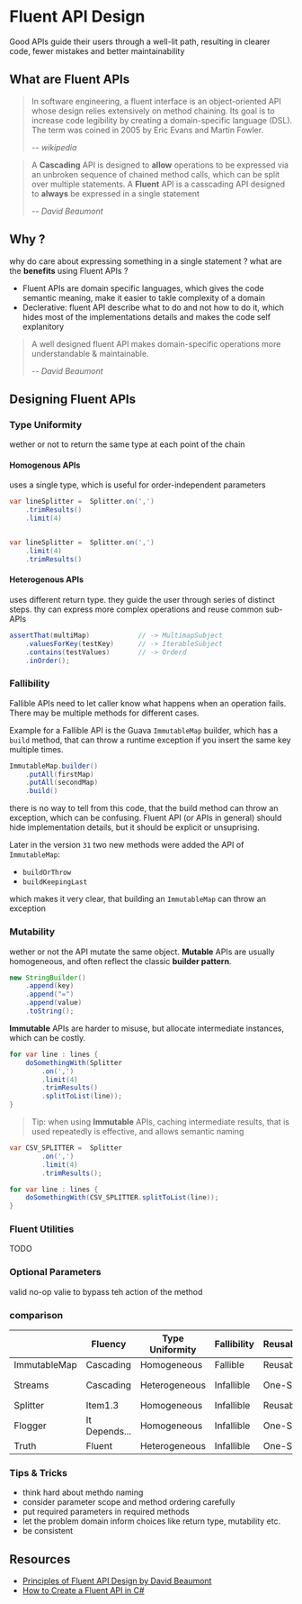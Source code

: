 # Fluent API Design

Good APIs guide their users through a well-lit path, resulting in clearer code,
fewer mistakes and better maintainability

## What are Fluent APIs

> In software engineering, a fluent interface is an object-oriented API whose
> design relies extensively on method chaining. Its goal is to increase code
> legibility by creating a domain-specific language (DSL). The term was coined
> in 2005 by Eric Evans and Martin Fowler.
>
> -- <cite>wikipedia</cite>

> A **Cascading** API is designed to **allow** operations to be expressed via an
> unbroken sequence of chained method calls, which can be split over multiple
> statements. A **Fluent** API is a casscading API designed to **always** be
> expressed in a single statement
>
> -- <cite>David Beaumont</cite>

## Why ?

why do care about expressing something in a single statement ? what are the
**benefits** using Fluent APIs ?

- Fluent APIs are domain specific languages, which gives the code semantic
  meaning, make it easier to takle complexity of a domain
- Declerative: fluent API describe what to do and not how to do it, which hides
  most of the implementations details and makes the code self explanitory

> A well designed fluent API makes domain-specific operations more
> understandable & maintainable.
>
> -- <cite>David Beaumont</cite>

## Designing Fluent APIs

### Type Uniformity

wether or not to return the same type at each point of the chain

#### Homogenous APIs

uses a single type, which is useful for order-independent parameters

```java
var lineSplitter =  Splitter.on(',')
    .trimResults()
    .limit(4)


var lineSplitter =  Splitter.on(',')
    .limit(4)
    .trimResults()
```

#### Heterogenous APIs

uses different return type. they guide the user through series of distinct
steps. thy can express more complex operations and reuse common sub-APIs

```java
assertThat(multiMap)            // -> MultimapSubject
    .valuesForKey(testKey)      // -> IterableSubject
    .contains(testValues)       // -> Orderd
    .inOrder();
```

### Fallibility

Fallible APIs need to let caller know what happens when an operation fails.
There may be multiple methods for different cases.

Example for a Fallible API is the Guava `ImmutableMap` builder, which has a
`build` method, that can throw a runtime exception if you insert the same key
multiple times.

```java
ImmutableMap.builder()
    .putAll(firstMap)
    .putAll(secondMap)
    .build()
```

there is no way to tell from this code, that the build method can throw an
exception, which can be confusing. Fluent API (or APIs in general) should hide
implementation details, but it should be explicit or unsuprising.

Later in the version `31` two new methods were added the API of `ImmutableMap`:

- `buildOrThrow`
- `buildKeepingLast`

which makes it very clear, that building an `ImmutableMap` can throw an
exception

### Mutability

wether or not the API mutate the same object. **Mutable** APIs are usually
homogeneous, and often reflect the classic **builder pattern**.

```java
new StringBuilder()
    .append(key)
    .append("=")
    .append(value)
    .toString();
```

**Immutable** APIs are harder to misuse, but allocate intermediate instances,
which can be costly.

```java
for var line : lines {
    doSomethingWith(Splitter
        .on(',')
        .limit(4)
        .trimResults()
        .splitToList(line));
}
```

> Tip: when using **Immutable** APIs, caching intermediate results, that is used
> repeatedly is effective, and allows semantic naming

```java
var CSV_SPLITTER =  Splitter
        .on(',')
        .limit(4)
        .trimResults();

for var line : lines {
    doSomethingWith(CSV_SPLITTER.splitToList(line));
}
```

### Fluent Utilities

TODO

### Optional Parameters

valid no-op valie to bypass teh action of the method

### comparison

|              | Fluency       | Type Uniformity | Fallibility | Reusability | Mutability    |
| ------------ | ------------- | --------------- | ----------- | ----------- | ------------- |
| ImmutableMap | Cascading     | Homogeneous     | Fallible    | Reusable    | Mutable       |
| Streams      | Cascading     | Heterogeneous   | Infallible  | One-Shot    | It Depends... |
| Splitter     | Item1.3       | Homogeneous     | Infallible  | Reusable    | Immutable     |
| Flogger      | It Depends... | Homogeneous     | Infallible  | One-Shot    | Mutable       |
| Truth        | Fluent        | Heterogeneous   | Infallible  | One-Shot    | Immutable     |

### Tips & Tricks

- think hard about methdo naming
- consider parameter scope and method ordering carefully
- put required parameters in required methods
- let the problem domain inform choices like return type, mutability etc.
- be consistent

## Resources

- [Principles of Fluent API Design by David Beaumont](https://www.youtube.com/watch?v=VPu-ytfYTeU)
- [How to Create a Fluent API in C#](https://mitesh1612.github.io/blog/2021/08/11/how-to-design-fluent-api)
